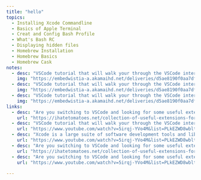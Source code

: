 ```yaml
---
title: "hello"
topics:
  - Installing Xcode Commandline
  - Basics of Apple Terminal
  - Creat and Config Bash Profile
  - What's Bash RC
  - Displaying hidden files
  - Homebrew Installation
  - Homebrew Basics
  - Homebrew Cask 
notes:
  - desc: "VSCode tutorial that will walk your through the VSCode interface and introduce handy keyboard shortcuts."
    img: "https://embedwistia-a.akamaihd.net/deliveries/d5ae8190f0aa7dfbe0b01f336f29d44094b967b5.jpg"
  - desc: "VSCode tutorial that will walk your through the VSCode interface and introduce handy keyboard shortcuts."
    img: "https://embedwistia-a.akamaihd.net/deliveries/d5ae8190f0aa7dfbe0b01f336f29d44094b967b5.jpg"
  - desc: "VSCode tutorial that will walk your through the VSCode interface and introduce handy keyboard shortcuts."
    img: "https://embedwistia-a.akamaihd.net/deliveries/d5ae8190f0aa7dfbe0b01f336f29d44094b967b5.jpg"
links:
  - desc: "Are you switching to VSCode and looking for some useful extensions? Below is a collection of my favorite VSCode extensions."
    url: "https://ihatetomatoes.net/collection-of-useful-extensions-for-vscode/"
  - desc: "VSCode tutorial that will walk your through the VSCode interface and introduce handy keyboard shortcuts."
    url: "https://www.youtube.com/watch?v=5irqj-YVo4M&list=PLkEZWD8wbltm8T3mS7SMCpT6WlnyIP50T"
  - desc: "Xcode is a large suite of software development tools and libraries from Apple."
    url: "https://www.youtube.com/watch?v=5irqj-YVo4M&list=PLkEZWD8wbltm8T3mS7SMCpT6WlnyIP50T"
  - desc: "Are you switching to VSCode and looking for some useful extensions? Below is a collection of my favorite VSCode extensions."
    url: "https://ihatetomatoes.net/collection-of-useful-extensions-for-vscode/"
  - desc: "Are you switching to VSCode and looking for some useful extensions? Below is a collection of my favorite VSCode extensions."
    url: "https://www.youtube.com/watch?v=5irqj-YVo4M&list=PLkEZWD8wbltm8T3mS7SMCpT6WlnyIP50T"
  
---
```


